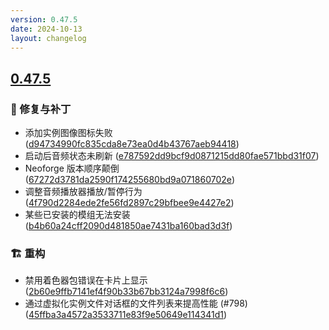 ```yaml
---
version: 0.47.5
date: 2024-10-13
layout: changelog
---
```

## [0.47.5](#0.47.5)
### 🐛 修复与补丁

- 添加实例图像图标失败 ([d94734990fc835cda8e73ea0d4b43767aeb94418](https://github.com/Voxelum/x-minecraft-launcher/commit/d94734990fc835cda8e73ea0d4b43767aeb94418))
- 启动后音频状态未刷新 ([e787592dd9bcf9d0871215dd80fae571bbd31f07](https://github.com/Voxelum/x-minecraft-launcher/commit/e787592dd9bcf9d0871215dd80fae571bbd31f07))
- Neoforge 版本顺序颠倒 ([67272d3781da2590f174255680bd9a071860702e](https://github.com/Voxelum/x-minecraft-launcher/commit/67272d3781da2590f174255680bd9a071860702e))
- 调整音频播放器播放/暂停行为 ([4f790d2284ede2fe56fd2897c29bfbee9e4427e2](https://github.com/Voxelum/x-minecraft-launcher/commit/4f790d2284ede2fe56fd2897c29bfbee9e4427e2))
- 某些已安装的模组无法安装 ([b4b60a24cff2090d481850ae7431ba160bad3d3f](https://github.com/Voxelum/x-minecraft-launcher/commit/b4b60a24cff2090d481850ae7431ba160bad3d3f))
### 🏗️ 重构

- 禁用着色器包错误在卡片上显示 ([2b60e9ffb7141ef4f90b33b67bb3124a7998f6c6](https://github.com/Voxelum/x-minecraft-launcher/commit/2b60e9ffb7141ef4f90b33b67bb3124a7998f6c6))
- 通过虚拟化实例文件对话框的文件列表来提高性能 (#798) ([45ffba3a4572a3533711e83f9e50649e114341d1](https://github.com/Voxelum/x-minecraft-launcher/commit/45ffba3a4572a3533711e83f9e50649e114341d1))